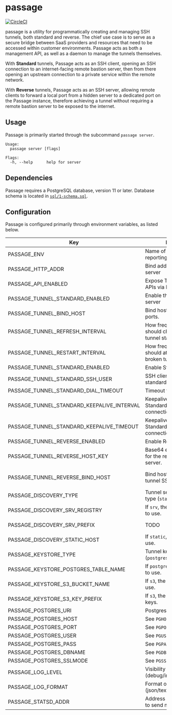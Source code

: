 # passage
[![CircleCI](https://circleci.com/gh/hightouchio/passage/tree/master.svg?style=svg)](https://circleci.com/gh/hightouchio/passage/tree/master)

passage is a utility for programmatically creating and managing SSH tunnels, both standard and reverse. The chief use case is to serve as a secure bridge between SaaS providers and resources that need to be accessed within customer environments. Passage acts as both a management API, as well as a daemon to manage the tunnels themselves.

With **Standard** tunnels, Passage acts as an SSH client, opening an SSH connection to an internet-facing remote bastion server, then from there opening an upstream connection to a private service within the remote network.

With **Reverse** tunnels, Passage acts as an SSH server, allowing remote clients to forward a local port from a hidden server to a dedicated port on the Passage instance, therefore achieving a tunnel without requiring a remote bastion server to be exposed to the internet.

## Usage
Passage is primarily started through the subcommand `passage server`.

```
Usage:
  passage server [flags]

Flags:
  -h, --help      help for server
```

## Dependencies
Passage requires a PostgreSQL database, version 11 or later. Database schema is located in [`sql/1-schema.sql`](`sql/1-schema.sql`).

## Configuration
Passage is configured primarily through environment variables, as listed below.

| **Key**                                    | **Description**                                                         | **Required**              | **Default**  | **Aliases** |
|--------------------------------------------|-------------------------------------------------------------------------|---------------------------|--------------|-------------|
| PASSAGE_ENV                                | Name of the env for statsd reporting                                    | False                     |              |             |
| PASSAGE_HTTP_ADDR                          | Bind address for the HTTP server                                        | True                      | 0.0.0.0:8080 |             |
| PASSAGE_API_ENABLED                        | Expose Tunnel management APIs via HTTP                                  | False                     | False        |             |
| PASSAGE_TUNNEL_STANDARD_ENABLED            | Enable the standard tunnel server                                       | False                     | False        |             |
| PASSAGE_TUNNEL_BIND_HOST                   | Bind host for internal tunnel ports.                                    | False                     | 0.0.0.0      |             |
| PASSAGE_TUNNEL_REFRESH_INTERVAL            | How frequently Passage should check Postgres for tunnel status changes. | False                     | 1 second     |             |
| PASSAGE_TUNNEL_RESTART_INTERVAL            | How frequently Passage should attempt to restart a broken tunnel.       | False                     | 15 seconds   |             |
| PASSAGE_TUNNEL_STANDARD_ENABLED            | Enable Standard Tunnels.                                                | False                     | False        |             |
| PASSAGE_TUNNEL_STANDARD_SSH_USER           | SSH client username for standard tunnels.                               | False                     | `passage`    |             |
| PASSAGE_TUNNEL_STANDARD_DIAL_TIMEOUT       | Timeout for initial SSH dial.                                           | False                     | 15 seconds   |             |
| PASSAGE_TUNNEL_STANDARD_KEEPALIVE_INTERVAL | Keepalive interval for Standard Tunnel SSH client connection.           | False                     | 1 minute     |             |
| PASSAGE_TUNNEL_STANDARD_KEEPALIVE_TIMEOUT  | Keepalive timeout for Standard Tunnel SSH client connection.            | False                     | 15 seconds   |             |
| PASSAGE_TUNNEL_REVERSE_ENABLED             | Enable Reverse Tunnels.                                                 | False                     | False        |             |
| PASSAGE_TUNNEL_REVERSE_HOST_KEY            | Base64 encoded host key for the reverse tunnel SSH server.              | True, if reverse enabled. |              |             |
| PASSAGE_TUNNEL_REVERSE_BIND_HOST           | Bind host for the reverse tunnel SSH server                             | True, if reverse enabled. |              |             |
| PASSAGE_DISCOVERY_TYPE                     | Tunnel service discovery type (`static` or `srv`)                       | False                     | `static`     |             |
| PASSAGE_DISCOVERY_SRV_REGISTRY             | If `srv`, the DNS SRV registry to use.                                  | True, if `srv`.           |              |             |
| PASSAGE_DISCOVERY_SRV_PREFIX               | TODO                                                                    | True, if `srv`.           |              |             |
| PASSAGE_DISCOVERY_STATIC_HOST              | If `static`, the hostname to use.                                       | True, if `static`.        |              |             |
| PASSAGE_KEYSTORE_TYPE                      | Tunnel keystore type (`postgres` or `s3`)                               | True                      |              |             |
| PASSAGE_KEYSTORE_POSTGRES_TABLE_NAME       | If `postgres`, the table name to use.                                   | True, if `postgres`       |              |             |
| PASSAGE_KEYSTORE_S3_BUCKET_NAME            | If `s3`, the bucket name to use.                                        | True, if `s3`             |              |             |
| PASSAGE_KEYSTORE_S3_KEY_PREFIX             | If `s3`, the prefix applied to keys.                                    | False                     |              |             |
| PASSAGE_POSTGRES_URI                       | Postgres connection string.                                             | False                     |              |             |
| PASSAGE_POSTGRES_HOST                      | See `PGHOST`                                                            | True                      |              |             |
| PASSAGE_POSTGRES_PORT                      | See `PGPORT`                                                            | True                      |              |             |
| PASSAGE_POSTGRES_USER                      | See `PGUSER`                                                            | True                      |              |             |
| PASSAGE_POSTGRES_PASS                      | See `PGPASS`                                                            | True                      |              |             |
| PASSAGE_POSTGRES_DBNAME                    | See `PGDBNAME`                                                          | True                      |              |             |
| PASSAGE_POSTGRES_SSLMODE                   | See `PGSSLMODE`                                                         | True                      |              |             |
| PASSAGE_LOG_LEVEL                          | Visibility level for logs (debug/info/warn/error/fatal)                 | False                     | `info`       |             |
| PASSAGE_LOG_FORMAT                         | Format of structured logs (json/text)                                   | False                     | `text`       |             |
| PASSAGE_STATSD_ADDR                        | Address of a Statsd server to send metrics to.                          | False                     |              |             |
